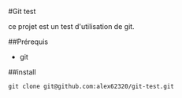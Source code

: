 #Git test

ce projet est un test d'utilisation de git.


##Prérequis

- git 


##install 

    git clone git@github.com:alex62320/git-test.git
